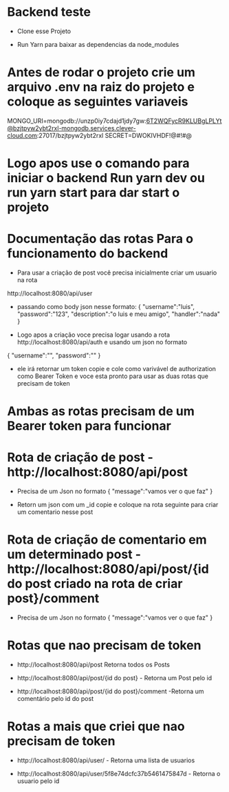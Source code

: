 # Backend teste

- Clone esse Projeto

- Run Yarn para baixar as dependencias da node_modules

# Antes de rodar o projeto crie um arquivo .env na raiz do projeto e coloque as seguintes variaveis

MONGO_URI=mongodb://unzp0iy7cdajd1jdy7gw:6T2WQFycR9KLUBgLPLYt@bzjtpyw2ybt2rxl-mongodb.services.clever-cloud.com:27017/bzjtpyw2ybt2rxl
SECRET=DWOKIVHDF!@#$!$#@

# Logo apos use o comando para iniciar o backend Run yarn dev ou run yarn start para dar start o projeto

# Documentação das rotas Para o funcionamento do backend

- Para usar a criação de post você precisa inicialmente criar um usuario na rota 

http://localhost:8080/api/user 

- passando como body json nesse formato:
{
    "username":"luis",
    "password":"123",
    "description":"o luis e meu amigo",
    "handler":"nada"
}

- Logo apos a criação voce precisa logar usando a rota http://localhost:8080/api/auth  e usando um json no formato 

{
    "username":"",
    "password":""
}



- ele irá retornar um token copie e cole como varivável de authorization como Bearer Token e voce esta pronto para usar as duas rotas que precisam de token 

# Ambas as rotas precisam de um Bearer token para funcionar

# Rota de criação de post - http://localhost:8080/api/post

- Precisa de um Json no formato 
{
    "message":"vamos ver o que faz"
}

- Retorn um json com um _id copie e coloque na rota seguinte para criar um comentario nesse post

# Rota de criação de comentario em um determinado post - http://localhost:8080/api/post/{id do post criado na rota de criar post}/comment

- Precisa de um Json no formato 
{
    "message":"vamos ver o que faz"
}

# Rotas que nao precisam de token 

- http://localhost:8080/api/post Retorna todos os Posts

- http://localhost:8080/api/post/{id do post} - Retorna um Post pelo id 

- http://localhost:8080/api/post/{id do post}/comment -Retorna um comentário pelo id do post

# Rotas a mais que criei que nao precisam de token

- http://localhost:8080/api/user/ - Retorna uma lista de usuarios

- http://localhost:8080/api/user/5f8e74dcfc37b5461475847d - Retorna o usuario pelo id
